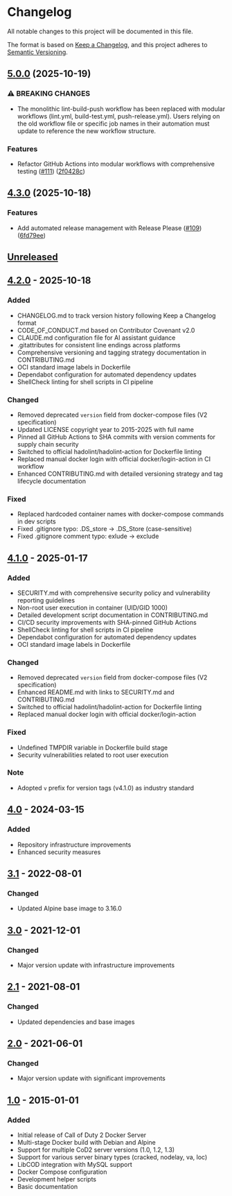 # Changelog

All notable changes to this project will be documented in this file.

The format is based on [Keep a Changelog](https://keepachangelog.com/en/1.0.0/),
and this project adheres to [Semantic Versioning](https://semver.org/spec/v2.0.0.html).

## [5.0.0](https://github.com/bgauduch/call-of-duty-2-docker-server/compare/v4.3.0...v5.0.0) (2025-10-19)


### ⚠ BREAKING CHANGES

* The monolithic lint-build-push workflow has been replaced with modular workflows (lint.yml, build-test.yml, push-release.yml). Users relying on the old workflow file or specific job names in their automation must update to reference the new workflow structure.

### Features

* Refactor GitHub Actions into modular workflows with comprehensive testing ([#111](https://github.com/bgauduch/call-of-duty-2-docker-server/issues/111)) ([2f0428c](https://github.com/bgauduch/call-of-duty-2-docker-server/commit/2f0428c5ecc3462dcd99cde1178799736c84fc1a))

## [4.3.0](https://github.com/bgauduch/call-of-duty-2-docker-server/compare/v4.2.0...v4.3.0) (2025-10-18)


### Features

* Add automated release management with Release Please ([#109](https://github.com/bgauduch/call-of-duty-2-docker-server/issues/109)) ([6fd79ee](https://github.com/bgauduch/call-of-duty-2-docker-server/commit/6fd79ee72e9e14282d67076aaa9bef8130be88b6))

## [Unreleased]

## [4.2.0] - 2025-10-18

### Added
- CHANGELOG.md to track version history following Keep a Changelog format
- CODE_OF_CONDUCT.md based on Contributor Covenant v2.0
- CLAUDE.md configuration file for AI assistant guidance
- .gitattributes for consistent line endings across platforms
- Comprehensive versioning and tagging strategy documentation in CONTRIBUTING.md
- OCI standard image labels in Dockerfile
- Dependabot configuration for automated dependency updates
- ShellCheck linting for shell scripts in CI pipeline

### Changed
- Removed deprecated `version` field from docker-compose files (V2 specification)
- Updated LICENSE copyright year to 2015-2025 with full name
- Pinned all GitHub Actions to SHA commits with version comments for supply chain security
- Switched to official hadolint/hadolint-action for Dockerfile linting
- Replaced manual docker login with official docker/login-action in CI workflow
- Enhanced CONTRIBUTING.md with detailed versioning strategy and tag lifecycle documentation

### Fixed
- Replaced hardcoded container names with docker-compose commands in dev scripts
- Fixed .gitignore typo: .DS_store → .DS_Store (case-sensitive)
- Fixed .gitignore comment typo: exlude → exclude

## [4.1.0] - 2025-01-17

### Added
- SECURITY.md with comprehensive security policy and vulnerability reporting guidelines
- Non-root user execution in container (UID/GID 1000)
- Detailed development script documentation in CONTRIBUTING.md
- CI/CD security improvements with SHA-pinned GitHub Actions
- ShellCheck linting for shell scripts in CI pipeline
- Dependabot configuration for automated dependency updates
- OCI standard image labels in Dockerfile

### Changed
- Removed deprecated `version` field from docker-compose files (V2 specification)
- Enhanced README.md with links to SECURITY.md and CONTRIBUTING.md
- Switched to official hadolint/hadolint-action for Dockerfile linting
- Replaced manual docker login with official docker/login-action

### Fixed
- Undefined TMPDIR variable in Dockerfile build stage
- Security vulnerabilities related to root user execution

### Note
- Adopted `v` prefix for version tags (v4.1.0) as industry standard

## [4.0] - 2024-03-15

### Added
- Repository infrastructure improvements
- Enhanced security measures

## [3.1] - 2022-08-01

### Changed
- Updated Alpine base image to 3.16.0

## [3.0] - 2021-12-01

### Changed
- Major version update with infrastructure improvements

## [2.1] - 2021-08-01

### Changed
- Updated dependencies and base images

## [2.0] - 2021-06-01

### Changed
- Major version update with significant improvements

## [1.0] - 2015-01-01

### Added
- Initial release of Call of Duty 2 Docker Server
- Multi-stage Docker build with Debian and Alpine
- Support for multiple CoD2 server versions (1.0, 1.2, 1.3)
- Support for various server binary types (cracked, nodelay, va, loc)
- LibCOD integration with MySQL support
- Docker Compose configuration
- Development helper scripts
- Basic documentation

[Unreleased]: https://github.com/bgauduch/call-of-duty-2-docker-server/compare/v4.2.0...HEAD
[4.2.0]: https://github.com/bgauduch/call-of-duty-2-docker-server/compare/v4.1...v4.2.0
[4.1.0]: https://github.com/bgauduch/call-of-duty-2-docker-server/compare/4.0...v4.1
[4.0]: https://github.com/bgauduch/call-of-duty-2-docker-server/compare/3.1...4.0
[3.1]: https://github.com/bgauduch/call-of-duty-2-docker-server/compare/3.0...3.1
[3.0]: https://github.com/bgauduch/call-of-duty-2-docker-server/compare/2.1...3.0
[2.1]: https://github.com/bgauduch/call-of-duty-2-docker-server/compare/2.0...2.1
[2.0]: https://github.com/bgauduch/call-of-duty-2-docker-server/compare/v1.0...2.0
[1.0]: https://github.com/bgauduch/call-of-duty-2-docker-server/releases/tag/v1.0
